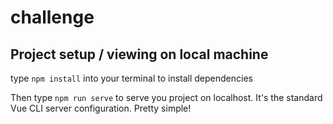 # challenge

## Project setup / viewing on local machine

type `npm install` into your terminal to install dependencies

Then type `npm run serve` to serve you project on localhost. It's the standard Vue CLI server configuration. Pretty simple!

